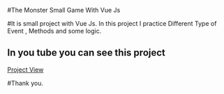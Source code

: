 #The Monster Small Game With Vue Js

#It is small project with Vue Js. In this project I practice Different Type of Event , Methods and some logic.

## In you tube you can see this project 
<a href="https://www.youtube.com/watch?v=xlu6jTXkHzk">Project View</a>

#Thank you.
